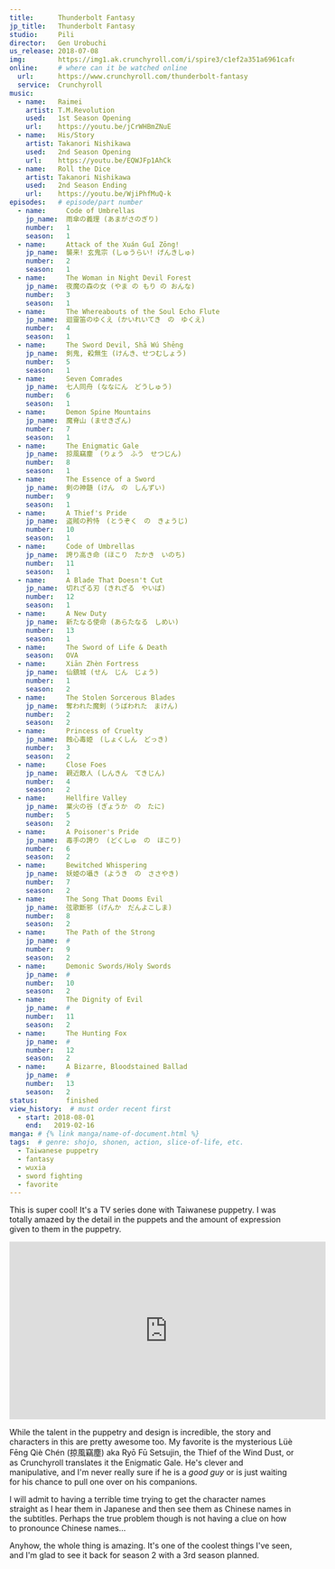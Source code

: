 ```yaml
---
title:      Thunderbolt Fantasy
jp_title:   Thunderbolt Fantasy
studio:     Pili 
director:   Gen Urobuchi
us_release: 2018-07-08 
img:        https://img1.ak.crunchyroll.com/i/spire3/c1ef2a351a6961cafdf525c2542f53f31539039252_full.jpg 
online:     # where can it be watched online
  url:      https://www.crunchyroll.com/thunderbolt-fantasy
  service:  Crunchyroll
music:
  - name:   Raimei
    artist: T.M.Revolution
    used:   1st Season Opening
    url:    https://youtu.be/jCrWHBmZNuE
  - name:   His/Story 
    artist: Takanori Nishikawa
    used:   2nd Season Opening
    url:    https://youtu.be/EQWJFp1AhCk
  - name:   Roll the Dice
    artist: Takanori Nishikawa
    used:   2nd Season Ending
    url:    https://youtu.be/WjiPhfMuQ-k
episodes:   # episode/part number
  - name:     Code of Umbrellas
    jp_name:  雨傘の義理 (あまがさのぎり)
    number:   1
    season:   1
  - name:     Attack of the Xuán Guǐ Zōng!
    jp_name:  襲来! 玄鬼宗 (しゅうらい! げんきしゅ)
    number:   2
    season:   1
  - name:     The Woman in Night Devil Forest
    jp_name:  夜魔の森の女 (やま の もり の おんな)
    number:   3
    season:   1
  - name:     The Whereabouts of the Soul Echo Flute
    jp_name:  迴靈笛のゆくえ (かいれいてき　の　ゆくえ)
    number:   4
    season:   1
  - name:     The Sword Devil, Shā Wú Shēng
    jp_name:  剣鬼, 殺無生 (けんき、せつむしょう)
    number:   5
    season:   1
  - name:     Seven Comrades
    jp_name:  七人同舟 (ななにん　どうしゅう)
    number:   6
    season:   1
  - name:     Demon Spine Mountains
    jp_name:  魔脊山 (ませきざん)
    number:   7
    season:   1
  - name:     The Enigmatic Gale
    jp_name:  掠風竊塵　(りょう　ふう　せつじん)
    number:   8
    season:   1
  - name:     The Essence of a Sword
    jp_name:  剣の神髄 (けん　の　しんずい)
    number:   9
    season:   1
  - name:     A Thief's Pride
    jp_name:  盗賊の矜恃　(とうぞく　の　きょうじ)
    number:   10
    season:   1
  - name:     Code of Umbrellas
    jp_name:  誇り高き命 (ほこり　たかき　いのち)
    number:   11
    season:   1
  - name:     A Blade That Doesn't Cut
    jp_name:  切れざる刃 (きれざる　やいば)
    number:   12
    season:   1
  - name:     A New Duty
    jp_name:  新たなる使命 (あらたなる　しめい)
    number:   13
    season:   1
  - name:     The Sword of Life & Death
    season:   OVA 
  - name:     Xiān Zhèn Fortress
    jp_name:  仙鎮城 (せん　じん　じょう)
    number:   1
    season:   2  
  - name:     The Stolen Sorcerous Blades
    jp_name:  奪われた魔剣 (うばわれた　まけん)
    number:   2
    season:   2  
  - name:     Princess of Cruelty
    jp_name:  蝕心毒姫　(しょくしん　どっき)
    number:   3
    season:   2  
  - name:     Close Foes
    jp_name:  親近敵人 (しんきん　てきじん)
    number:   4
    season:   2  
  - name:     Hellfire Valley
    jp_name:  業火の谷 (ぎょうか　の　たに)
    number:   5
    season:   2  
  - name:     A Poisoner's Pride
    jp_name:  毒手の誇り　(どくしゅ　の　ほこり)
    number:   6
    season:   2  
  - name:     Bewitched Whispering
    jp_name:  妖姫の囁き (ようき　の　ささやき)
    number:   7
    season:   2  
  - name:     The Song That Dooms Evil
    jp_name:  弦歌斷邪 (げんか　だんよこしま)
    number:   8
    season:   2  
  - name:     The Path of the Strong
    jp_name:  #
    number:   9
    season:   2  
  - name:     Demonic Swords/Holy Swords
    jp_name:  #
    number:   10
    season:   2  
  - name:     The Dignity of Evil
    jp_name:  #
    number:   11
    season:   2  
  - name:     The Hunting Fox
    jp_name:  #
    number:   12
    season:   2    
  - name:     A Bizarre, Bloodstained Ballad
    jp_name:  #
    number:   13
    season:   2   
status:       finished
view_history:  # must order recent first
  - start: 2018-08-01 
    end:   2019-02-16
manga: # {% link manga/name-of-document.html %}
tags:  # genre: shojo, shonen, action, slice-of-life, etc.
  - Taiwanese puppetry
  - fantasy
  - wuxia
  - sword fighting
  - favorite
---
```


This is super cool!  It's a TV series done with Taiwanese puppetry. I was totally amazed by the detail in the puppets and the amount of expression given to them in the puppetry. 

<iframe width="560" height="315" src="https://www.youtube.com/embed/_5IjA8NvWiQ" frameborder="0" allow="accelerometer; autoplay; encrypted-media; gyroscope; picture-in-picture" allowfullscreen></iframe>

While the talent in the puppetry and design is incredible, the story and characters in this are pretty awesome too. My favorite is the mysterious Lüè Fēng Qiè Chén (掠風竊塵) aka Ryō Fū Setsujin, the Thief of the Wind Dust, or as Crunchyroll translates it the Enigmatic Gale. He's clever and manipulative, and I'm never really sure if he is a *good guy* or is just waiting for his chance to pull one over on his companions.

I will admit to having a terrible time trying to get the character names straight as I hear them in Japanese and then see them as Chinese names in the subtitles. Perhaps the true problem though is not having a clue on how to pronounce Chinese names...

Anyhow, the whole thing is amazing. It's one of the coolest things I've seen, and I'm glad to see it back for season 2 with a 3rd season planned.